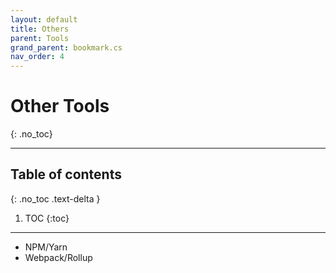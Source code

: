 ```yaml
---
layout: default
title: Others
parent: Tools
grand_parent: bookmark.cs
nav_order: 4
---
```


# Other Tools
{: .no_toc}

---

## Table of contents
{: .no_toc .text-delta }

1. TOC
{:toc}

---

- NPM/Yarn
- Webpack/Rollup

